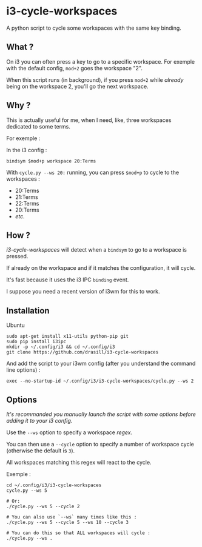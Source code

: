 i3-cycle-workspaces
===================

A python script to cycle some workspaces with the same key binding.

What ?
------

On i3 you can often press a key to go to a specific workspace.
For exemple with the default config, `mod+2` goes the workspace "2".

When this script runs (in background), if you press `mod+2` while *already*
being on the workspace 2, you'll go the next workspace.

Why ?
-----

This is actually useful for me, when I need, like, three workspaces dedicated to
some terms.

For exemple :

In the i3 config :
```
bindsym $mod+p workspace 20:Terms
```

With `cycle.py --ws 20:` running, you can press `$mod+p` to cycle to the
workspaces :
* 20:Terms
* 21:Terms
* 22:Terms
* 20:Terms
* *etc.*

How ?
-----

*i3-cycle-workspaces* will detect when a `bindsym` to go to a workspace is
pressed.

If already on the workspace and if it matches the configuration, it will cycle.

It's fast because it uses the i3 IPC `binding` event.

I suppose you need a recent version of i3wm for this to work.

Installation
------------

Ubuntu

```
sudo apt-get install x11-utils python-pip git
sudo pip install i3ipc
mkdir -p ~/.config/i3 && cd ~/.config/i3
git clone https://github.com/drasill/i3-cycle-workspaces
```

And add the script to your i3wm config (after you understand the command line
options) :

```
exec --no-startup-id ~/.config/i3/i3-cycle-workspaces/cycle.py --ws 2
```


Options
-------

*It's recommanded you manually launch the script with some options before adding
it to your i3 config.*

Use the `--ws` option to specify a workspace *regex*.

You can then use a `--cycle` option to specify a number of workspace cycle
(otherwise the default is `3`).

All workspaces matching this regex will react to the cycle.

Exemple :

```
cd ~/.config/i3/i3-cycle-workspaces
cycle.py --ws 5

# Or:
./cycle.py --ws 5 --cycle 2

# You can also use `--ws` many times like this :
./cycle.py --ws 5 --cycle 5 --ws 10 --cycle 3

# You can do this so that ALL workspaces will cycle :
./cycle.py --ws .
```


